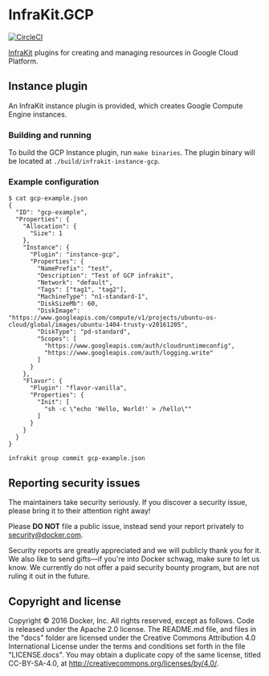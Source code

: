 # InfraKit.GCP

[![CircleCI](https://circleci.com/gh/docker/infrakit.gcp.svg?style=shield&circle-token=28d281a3090845d1c42c36298ff878a7c9bb6ffa)](https://circleci.com/gh/docker/infrakit.gcp)

[InfraKit](https://github.com/docker/infrakit) plugins for creating and managing resources in Google Cloud Platform.

## Instance plugin

An InfraKit instance plugin is provided, which creates Google Compute Engine instances.

### Building and running

To build the GCP Instance plugin, run `make binaries`.  The plugin binary will be located at
`./build/infrakit-instance-gcp`.

### Example configuration

```
$ cat gcp-example.json
{
  "ID": "gcp-example",
  "Properties": {
    "Allocation": {
      "Size": 1
    },
    "Instance": {
      "Plugin": "instance-gcp",
      "Properties": {
        "NamePrefix": "test",
        "Description": "Test of GCP infrakit",
        "Network": "default",
        "Tags": ["tag1", "tag2"],
        "MachineType": "n1-standard-1",
        "DiskSizeMb": 60,
        "DiskImage": "https://www.googleapis.com/compute/v1/projects/ubuntu-os-cloud/global/images/ubuntu-1404-trusty-v20161205",
        "DiskType": "pd-standard",
        "Scopes": [
          "https://www.googleapis.com/auth/cloudruntimeconfig",
          "https://www.googleapis.com/auth/logging.write"
        ]
      }
    },
    "Flavor": {
      "Plugin": "flavor-vanilla",
      "Properties": {
        "Init": [
          "sh -c \"echo 'Hello, World!' > /hello\""
        ]
      }
    }
  }
}
```

`infrakit group commit gcp-example.json`


## Reporting security issues

The maintainers take security seriously. If you discover a security issue,
please bring it to their attention right away!

Please **DO NOT** file a public issue, instead send your report privately to
[security@docker.com](mailto:security@docker.com).

Security reports are greatly appreciated and we will publicly thank you for it.
We also like to send gifts—if you're into Docker schwag, make sure to let
us know. We currently do not offer a paid security bounty program, but are not
ruling it out in the future.


## Copyright and license

Copyright © 2016 Docker, Inc. All rights reserved, except as follows. Code
is released under the Apache 2.0 license. The README.md file, and files in the
"docs" folder are licensed under the Creative Commons Attribution 4.0
International License under the terms and conditions set forth in the file
"LICENSE.docs". You may obtain a duplicate copy of the same license, titled
CC-BY-SA-4.0, at http://creativecommons.org/licenses/by/4.0/.

